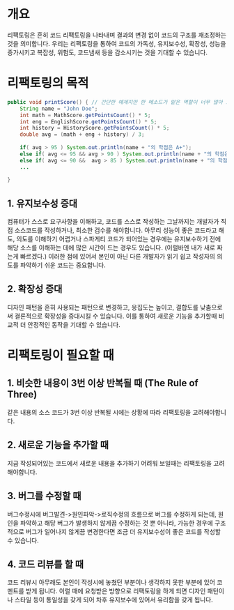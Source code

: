 # 개요
리팩토링은 흔히 코드 리팩토링을 나타내며 결과의 변경 없이 코드의 구조를 재조정하는 것을 의미합니다. 우리는 리팩토링을 통하여 코드의 가독성, 유지보수성, 확장성, 성능을 증가시키고 복잡성, 위험도, 코드냄새 등을 감소시키는 것을 기대할 수 있습니다.

# 리팩토링의 목적
```java
public void printScore() { // 간단한 예제지만 한 메소드가 맡은 역할이 너무 많아 보기 힘듦
	String name = "John Doe";
    int math = MathScore.getPointsCount() * 5;
    int eng = EnglishScore.getPointsCount() * 5;
    int history = HistoryScore.getPointsCount() * 5;
    double avg = (math + eng + history) / 3;
    
    if( avg > 95 ) System.out.println(name + "의 학점은 A+");
    else if( avg <= 95 && avg > 90 ) System.out.println(name + "의 학점은 A");
    else if( avg <= 90 &&  avg > 85 ) System.out.println(name + "의 학점은 B+");
    ...
    
}
```
## 1. 유지보수성 증대
컴퓨터가 스스로 요구사항을 이해하고, 코드를 스스로 작성하는 그날까지는 개발자가 직접 소스코드를 작성하거나, 최소한 검수를 해야합니다. 아무리 성능이 좋은 코드라고 해도, 의도를 이해하기 어렵거나 스파게티 코드가 되어있는 경우에는 유지보수하기 전에 해당 소스를 이해하는 데에 많은 시간이 드는 경우도 있습니다. (이럴바엔 내가 새로 짜는게 빠르겠다.) 이러한 점에 있어서 본인이 아닌 다른 개발자가 읽기 쉽고 작성자의 의도를 파악하기 쉬운 코드는 중요합니다.

## 2. 확장성 증대
디자인 패턴을 흔히 사용되는 패턴으로 변경하고, 응집도는 높이고, 결합도를 낮춤으로써 결론적으로 확장성을 증대시킬 수 있습니다. 이를 통하여 새로운 기능을 추가할때 비교적 더 안정적인 동작을 기대할 수 있습니다.

# 리팩토링이 필요할 때
## 1. 비슷한 내용이 3번 이상 반복될 때 (The Rule of Three)
같은 내용의 소스 코드가 3번 이상 반복될 시에는 상황에 따라 리팩토링을 고려해야합니다.

## 2. 새로운 기능을 추가할 때
지금 작성되어있는 코드에서 새로운 내용을 추가하기 어려워 보일때는 리팩토링을 고려해야합니다.

## 3. 버그를 수정할 때
버그수정시에 버그발견->원인파악->로직수정의 흐름으로 버그를 수정하게 되는데, 원인을 파악하고 해당 버그가 발생하지 않게끔 수정하는 것 뿐 아니라, 가능한 경우에 구조적으로 버그가 일어나지 않게끔 변경한다면 조금 더 유지보수성이 좋은 코드를 작성할 수 있습니다.

## 4. 코드 리뷰를 할 때
코드 리뷰시 아무래도 본인이 작성시에 놓쳤던 부분이나 생각하지 못한 부분에 있어 코멘트를 받게 됩니다. 이럴 때에 요청받은 방향으로 리팩토링을 하게 되면 디자인 패턴이나 스타일 등이 통일성을 갖게 되어 차후 유지보수에 있어서 유리함을 갖게 됩니다.